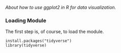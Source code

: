 *About how to use ggplot2 in R for data visualization.*

### Loading Module  

The first step is, of course, to load the module.

```
install.packages("tidyverse")
library(tidyverse)
```


